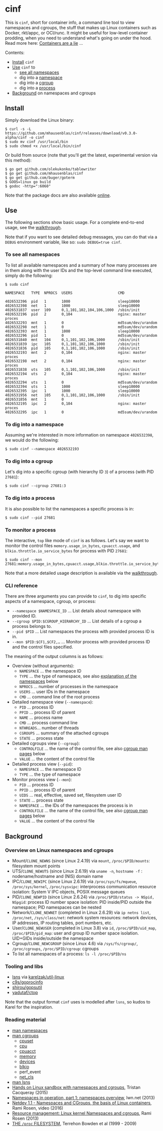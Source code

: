 # cinf

This is `cinf`, short for container info, a command line tool to view namespaces and cgroups, the stuff that makes up Linux containers such as Docker, rkt/appc, or OCI/runc. It might be useful for low-level container prodding, when you need to understand what's going on under the hood. Read more here: [Containers are a lie](https://medium.com/@mhausenblas/containers-are-a-lie-2521afda1f81) …

Contents:

- [Install](#install) `cinf`
- [Use](#use) `cinf` to
  - [see all namespaces](#to-see-all-namespaces)
  - dig into a [namespace](#to-dig-into-a-namespace)
  - dig into a [cgroup](#to-dig-into-a-cgroup)
  - dig into a [process](#to-dig-into-a-process) 
- [Background](#background) on namespaces and cgroups

## Install

Simply download the Linux binary:

    $ curl -s -L https://github.com/mhausenblas/cinf/releases/download/v0.3.0-alpha/cinf -o cinf
    $ sudo mv cinf /usr/local/bin
    $ sudo chmod +x /usr/local/bin/cinf

Or build from source (note that you'll get the latest, experimental version via this method):

    $ go get github.com/olekukonko/tablewriter
    $ go get github.com/mhausenblas/cinf
    $ go get github.com/buger/goterm
    $ GOOS=linux go build
    $ godoc -http=":6060"

Note that the package docs are also available [online](https://godoc.org/github.com/mhausenblas/cinf/namespaces).

## Use

The following sections show basic usage. For a complete end-to-end usage, see the [walkthrough](walkthrough.md).

Note that if you want to see detailed debug messages, you can do that via a `DEBUG` environment variable, like so: `sudo DEBUG=true cinf`.

### To see all namespaces

To list all available namespaces and a summary of how many processes are in them along with the user IDs and the top-level command line executed, simply do the following:

    $ sudo cinf
    
    NAMESPACE   TYPE  NPROCS  USERS                     CMD
    
    4026532396  pid   1       1000                      sleep10000
    4026532398  net   1       1000                      sleep10000
    4026531837  user  109     0,1,101,102,104,106,1000  /sbin/init
    4026532196  pid   2       0,104                     nginx: master proces
    4026532293  mnt   1       0                         md5sum/dev/urandom
    4026532298  net   1       0                         md5sum/dev/urandom
    4026532393  mnt   1       1000                      sleep10000
    4026532296  pid   1       0                         md5sum/dev/urandom
    4026531840  mnt   104     0,1,101,102,106,1000      /sbin/init
    4026531839  ipc   105     0,1,101,102,106,1000      /sbin/init
    4026531836  pid   105     0,1,101,102,106,1000      /sbin/init
    4026532193  mnt   2       0,104                     nginx: master proces
    4026532198  net   2       0,104                     nginx: master proces
    4026531838  uts   105     0,1,101,102,106,1000      /sbin/init
    4026532194  uts   2       0,104                     nginx: master proces
    4026532294  uts   1       0                         md5sum/dev/urandom
    4026532394  uts   1       1000                      sleep10000
    4026532395  ipc   1       1000                      sleep10000
    4026531956  net   105     0,1,101,102,106,1000      /sbin/init
    4026531856  mnt   1       0
    4026532195  ipc   2       0,104                     nginx: master proces
    4026532295  ipc   1       0                         md5sum/dev/urandom

### To dig into a namespace

Assuming we're interested in more information on namespace `4026532398`, we would do the following:

    $ sudo cinf --namespace 4026532193

### To dig into a cgroup

Let's dig into a specific cgroup (with hierarchy ID `3`) of a process (with PID `27681`):

    $ sudo cinf --cgroup 27681:3

### To dig into a process

It is also possible to list the namespaces a specific process is in:

    $ sudo cinf --pid 27681

### To monitor a process

The interactive, `top` like mode of `cinf` is as follows. Let's say we want to monitor the control files `memory.usage_in_bytes`, `cpuacct.usage`, and `blkio.throttle.io_service_bytes` for process with PID `27681`: 

    $ sudo cinf --mon 27681:memory.usage_in_bytes,cpuacct.usage,blkio.throttle.io_service_bytes

Note that a more detailed usage description is available via the [walkthrough](walkthrough.md).

### CLI reference

There are three arguments you can provide to `cinf`, to dig into specific aspects of a namespace, cgroup, or process:

- `--namespace $NAMESPACE_ID` … List details about namespace with provided ID.
- `--cgroup $PID:$CGROUP_HIERARCHY_ID` … List details of a cgroup a process belongs to.
- `--pid $PID` … List namespaces the process with provided process ID is in.
- `--mon $PID:$CF1,$CF2,…` … Monitor process with provided process ID and the control files specified.

The meaning of the output columns is as follows:

- Overview (without arguments):
  - `NAMESPACE` … the namespace ID
  - `TYPE` … the type of namespace, see also [explanation of the namespaces](#overview-on-linux-namespaces-and-cgroups) below
  - `NPROCS` … number of processes in the namespace
  - `USERS` … user IDs in the namespace
  - `CMD` … command line of the root process
- Detailed namespace view (`--namespace`):
  - `PID` … process ID
  - `PPID` … process ID of parent
  - `NAME` … process name
  - `CMD` … process command line
  - `NTHREADS`… number of threads
  - `CGROUPS` … summary of the attached cgroups
  - `STATE` … process state
- Detailed cgroups view (`--cgroup`):
  - `CONTROLFILE` … the name of the control file, see also [cgroup man pages](#reading-material) below
  - `VALUE` … the content of the control file
- Detailed process view (`--pid`):
  - `NAMESPACE` … the namespace ID
  - `TYPE` … the type of namespace
- Monitor process view (`--mon`):
  - `PID` … process ID
  - `PPID` … process ID of parent
  - `UIDS` … real, effective, saved set, filesystem user ID
  - `STATE` … process state
  - `NAMESPACE` … the IDs of the namespaces the process is in  
  - `CONTROLFILE` … the name of the control file, see also [cgroup man pages](#reading-material) below
  - `VALUE` … the content of the control file

## Background

### Overview on Linux namespaces and cgroups

- Mount/`CLONE_NEWNS` (since Linux 2.4.19) via `mount`, `/proc/$PID/mounts`: filesystem mount points
- UTS/`CLONE_NEWUTS` (since Linux 2.6.19) via `uname -n`, `hostname -f` : nodename/hostname and (NIS) domain name
- IPC/`CLONE_NEWIPC` (since Linux 2.6.19) via `/proc/sys/fs/mqueue`, `/proc/sys/kernel`, `/proc/sysvipc`: interprocess communication resource isolation: System V IPC objects, POSIX message queues
- PID/`CLONE_NEWPID` (since Linux 2.6.24) via `/proc/$PID/status -> NSpid, NSpgid`: process ID number space isolation: PID inside/PID outside the namespace; PID namespaces can be nested
- Network/`CLONE_NEWNET` (completed in Linux 2.6.29) via `ip netns list`, `/proc/net`, `/sys/class/net`: network system resources: network devices, IP addresses, IP routing tables, port numbers, etc.
- User/`CLONE_NEWUSER` (completed in Linux 3.8) via `id`, `/proc/$PID/uid_map`, `/proc/$PID/gid_map`: user and group ID number space isolation. UID+GIDs inside/outside the namespace
- Cgroup/`CLONE_NEWCGROUP` (since Linux 4.6) via `/sys/fs/cgroup/`, `/proc/cgroups`, `/proc/$PID/cgroup`: cgroups
- To list all namespaces of a process: `ls -l /proc/$PID/ns`

### Tooling and libs

- [lsns](http://karelzak.blogspot.ie/2015/12/lsns8-new-command-to-list-linux.html) via [karelzak/util-linux](https://github.com/karelzak/util-linux)
- [c9s/goprocinfo](https://github.com/c9s/goprocinfo)
- [shirou/gopsutil](https://github.com/shirou/gopsutil/)
- [yadutaf/ctop](https://github.com/yadutaf/ctop)

Note that the output format `cinf` uses is modelled after `lsns`, so kudos to Karel for the inspiration.

### Reading material

- [man namespaces](http://man7.org/linux/man-pages/man7/namespaces.7.html)
- [man cgroups](http://man7.org/linux/man-pages/man7/cgroups.7.html)
  - [cpuset](https://www.kernel.org/doc/Documentation/cgroup-v1/cpusets.txt)
  - [cpu](https://www.kernel.org/doc/Documentation/scheduler/sched-bwc.txt)
  - [cpuacct](https://www.kernel.org/doc/Documentation/cgroup-v1/cpuacct.txt)
  - [memory](https://www.kernel.org/doc/Documentation/cgroup-v1/memory.txt)
  - [devices](https://www.kernel.org/doc/Documentation/cgroup-v1/devices.txt)
  - [blkio](https://www.kernel.org/doc/Documentation/cgroup-v1/blkio-controller.txt)
  - perf_event
  - [net_cls](https://www.kernel.org/doc/Documentation/cgroup-v1/net_cls.txt)
- [man lsns](http://man7.org/linux/man-pages/man8/lsns.8.html)
- [Hands on Linux sandbox with namespaces and cgroups](https://blogs.rdoproject.org/7761/hands-on-linux-sandbox-with-namespaces-and-cgroups), Tristan Cacqueray (2015)
- [Namespaces in operation, part 1: namespaces overview](https://lwn.net/Articles/531114/), lwn.net (2013)
- [Netdev 1.1 - Namespaces and CGroups, the basis of Linux containers](https://www.youtube.com/watch?v=zMJD8PJKoYQ), Rami Rosen, video (2016)
- [Resource management: Linux kernel Namespaces and cgroups](http://www.haifux.org/lectures/299/netLec7.pdf), Rami Rosen (2013)
- [THE `/proc` FILESYSTEM](https://www.mjmwired.net/kernel/Documentation/filesystems/proc.txt),  Terrehon Bowden et al (1999 - 2009)
